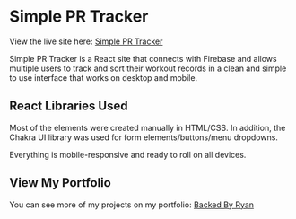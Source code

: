 # Simple PR Tracker

View the live site here: [Simple PR Tracker](http://simpleprtracker.backedbyryan.com/)

Simple PR Tracker is a React site that connects with Firebase and allows multiple users to track and sort their workout records in a clean and simple to use interface that works on desktop and mobile.

## React Libraries Used

Most of the elements were created manually in HTML/CSS.
In addition, the Chakra UI library was used for form elements/buttons/menu dropdowns.

Everything is mobile-responsive and ready to roll on all devices.

## View My Portfolio

You can see more of my projects on my portfolio: [Backed By Ryan](http://backedbyryan.com)
